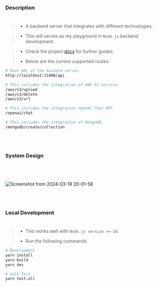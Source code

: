 ### Description
#
> - A backend server that integrates with different technologies.

> - This will serves as my playground in `Node.js` backend development.

> - Check the project [docs](https://github.com/kentlouisetonino/node-backend/tree/develop/docs) for further guides.

> - Below are the current supported routes.

```bash
# Root URL of the backend server.
http://localhost:11000/api

# This includes the integration of AWS S3 service.
/aws/s3/upload
/aws/s3/delete
/aws/s3/url

# This includes the integration OpenAI Chat GPT.
/openai/chat

# This includes the integration of MongoDB.
/mongodb/create/collection
```

<br />
<br />



### System Design
#

<br />

![Screenshot from 2024-03-19 20-01-58](https://github.com/kentlouisetonino/node-backend/assets/69438999/55747c89-94e4-4098-b04b-b4c7986cd24b)

<br />
<br />



### Local Development
#
> - This works well with `Node.js version >= 18`.

> - Run the following commands.

```bash
# Development
yarn install
yarn build
yarn dev

# Unit Test
yarn test:all
```
